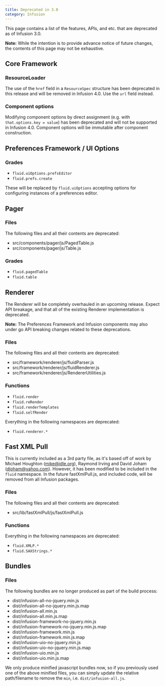 ```yaml
---
title: Deprecated in 3.0
category: Infusion
---
```


This page contains a list of the features, APIs, and etc. that are deprecated as of Infusion 3.0.

<div class="infusion-docs-note"><strong>Note:</strong> While the intention is to provide advance notice of future
changes, the contents of this page may not be exhaustive.</div>

## Core Framework

### ResourceLoader

The use of the `href` field in a `ResourceSpec` structure has been deprecated in this release and will be removed in
Infusion 4.0. Use the `url` field instead.

### Component options

Modifying component options by direct assignment (e.g. with `that.options.key = value`) has been deprecated and will not
be supported in Infusion 4.0. Component options will be immutable after component construction.

## Preferences Framework / UI Options

### Grades

* `fluid.uiOptions.prefsEditor`
* `fluid.prefs.create`

These will be replaced by `fluid.uiOptions` accepting options for configuring instances of a preferences editor.

## Pager

### Files

The following files and all their contents are deprecated:

* src/components/pager/js/PagedTable.js
* src/components/pager/js/Table.js

### Grades

* `fluid.pagedTable`
* `fluid.table`

## Renderer

The Renderer will be completely overhauled in an upcoming release. Expect API breakage, and that all of the existing
Renderer implementation is deprecated.

<div class="infusion-docs-note">

<strong>Note:</strong> The Preferences Framework and Infusion components may also under go API breaking changes related
to these deprecations.
</div>

### Files

The following files and all their contents are deprecated:

* src/framework/renderer/js/fluidParser.js
* src/framework/renderer/js/fluidRenderer.js
* src/framework/renderer/js/RendererUtilities.js

### Functions

* `fluid.render`
* `fluid.reRender`
* `fluid.renderTemplates`
* `fluid.selfRender`

Everything in the following namespaces are deprecated:

* `fluid.renderer.*`

## Fast XML Pull

This is currently included as a 3rd party file, as it's based off of work by Michael Houghton (mike@idle.org), Raymond
Irving and David Joham (djoham@yahoo.com). However, it has been modified to be included in the `fluid` namespace. In the
future fastXmlPull.js, and included code, will be removed from all Infusion packages.

### Files

The following files and all their contents are deprecated:

* src/lib/fastXmlPull/js/fastXmlPull.js

### Functions

Everything in the following namespaces are deprecated:

* `fluid.XMLP.*`
* `fluid.SAXStrings.*`

## Bundles

### Files

The following bundles are no longer produced as part of the build process:

* dist/infusion-all-no-jquery.min.js
* dist/infusion-all-no-jquery.min.js.map
* dist/infusion-all.min.js
* dist/infusion-all.min.js.map
* dist/infusion-framework-no-jquery.min.js
* dist/infusion-framework-no-jquery.min.js.map
* dist/infusion-framework.min.js
* dist/infusion-framework.min.js.map
* dist/infusion-uio-no-jquery.min.js
* dist/infusion-uio-no-jquery.min.js.map
* dist/infusion-uio.min.js
* dist/infusion-uio.min.js.map

We only produce minified javascript bundles now, so if you previously used one of the above minified files, you
can simply update the relative path/filename to remove the `min`, i.e. `dist/infusion-all.js`.
